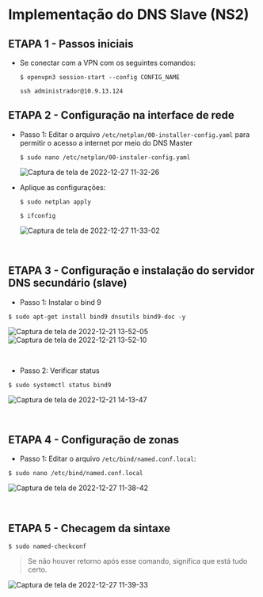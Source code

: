 # Implementação do DNS Slave (NS2)


## ETAPA 1 - Passos iniciais

* Se conectar com a VPN com os seguintes comandos:
  
  ```$ openvpn3 session-start --config CONFIG_NAME```
  
  ```ssh administrador@10.9.13.124```
  
## ETAPA 2 - Configuração na interface de rede
  
 * Passo 1: Editar o arquivo ```/etc/netplan/00-installer-config.yaml``` para permitir o acesso a internet por meio do DNS Master
  
   ```$ sudo nano /etc/netplan/00-instaler-config.yaml```
   
   ![Captura de tela de 2022-12-27 11-32-26](https://user-images.githubusercontent.com/103398796/210071227-551e4547-956e-4119-aa5b-51de542d1dbc.PNG)
   
   
  * Aplique as configurações:
  
    ```$ sudo netplan apply```

    ```$ ifconfig```  
    
    ![Captura de tela de 2022-12-27 11-33-02](https://user-images.githubusercontent.com/103398796/210071260-7b5ad40d-afc0-45bd-9387-de61fbace72e.PNG)
    
    &nbsp;
   
## ETAPA 3 - Configuração e instalação do servidor DNS secundário (slave)

* Passo 1: Instalar o bind 9

```$ sudo apt-get install bind9 dnsutils bind9-doc -y```

![Captura de tela de 2022-12-21 13-52-05](https://user-images.githubusercontent.com/103398796/210071216-9ad7ffa9-223a-47e2-bbbd-e39712a934d1.PNG)
![Captura de tela de 2022-12-21 13-52-10](https://user-images.githubusercontent.com/103398796/210071223-1c6eaa81-d05e-4b9c-89ec-12246be93830.PNG)

&nbsp;

* Passo 2: Verificar status

```$ sudo systemctl status bind9```

![Captura de tela de 2022-12-21 14-13-47](https://user-images.githubusercontent.com/103398796/210071243-1e5a6ca9-c837-427e-873c-bf02e3e218a2.PNG)

&nbsp;

## ETAPA 4 - Configuração de zonas

* Passo 1: Editar o arquivo ```/etc/bind/named.conf.local```: 

```$ sudo nano /etc/bind/named.conf.local```

![Captura de tela de 2022-12-27 11-38-42](https://user-images.githubusercontent.com/103398796/210071270-885e07ec-bb58-4c78-870e-b697c34b6829.PNG)

&nbsp;

## ETAPA 5 - Checagem da sintaxe

```$ sudo named-checkconf```

> Se não houver retorno após esse comando, significa que está tudo certo.

![Captura de tela de 2022-12-27 11-39-33](https://user-images.githubusercontent.com/103398796/210071277-81266773-a60e-4b51-8207-fec5e8600e68.PNG)

&nbsp;

